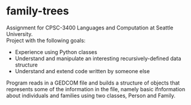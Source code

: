 # family-trees
Assignment for CPSC-3400 Languages and Computation at Seattle University.  
Project with the following goals:  
* Experience using Python classes
* Understand and manipulate an interesting recursively-defined data structure
* Understand and extend code written by someone else

Program reads in a GEDCOM file and builds a structure of objects that represents some of the information in the file, namely basic ifnformation about individuals and families using two classes, Person and Family. 
